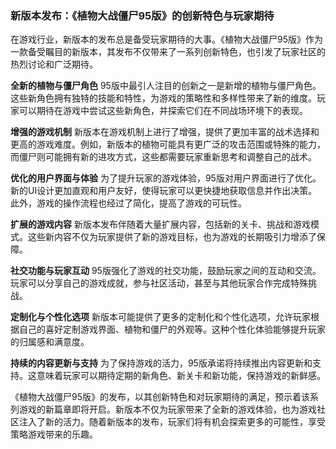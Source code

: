 ### 新版本发布：《植物大战僵尸95版》的创新特色与玩家期待

在游戏行业，新版本的发布总是备受玩家期待的大事。《植物大战僵尸95版》作为一款备受瞩目的新版本，其发布不仅带来了一系列创新特色，也引发了玩家社区的热烈讨论和广泛期待。

**全新的植物与僵尸角色**
95版中最引人注目的创新之一是新增的植物与僵尸角色。这些新角色拥有独特的技能和特性，为游戏的策略性和多样性带来了新的维度。玩家可以期待在游戏中尝试这些新角色，并探索它们在不同战场环境下的表现。

**增强的游戏机制**
新版本在游戏机制上进行了增强，提供了更加丰富的战术选择和更高的游戏难度。例如，新版本的植物可能具有更广泛的攻击范围或特殊的能力，而僵尸则可能拥有新的进攻方式，这些都需要玩家重新思考和调整自己的战术。

**优化的用户界面与体验**
为了提升玩家的游戏体验，95版对用户界面进行了优化。新的UI设计更加直观和用户友好，使得玩家可以更快捷地获取信息并作出决策。此外，游戏的操作流程也经过了简化，提高了游戏的可玩性。

**扩展的游戏内容**
新版本发布伴随着大量扩展内容，包括新的关卡、挑战和游戏模式。这些新内容不仅为玩家提供了新的游戏目标，也为游戏的长期吸引力增添了保障。

**社交功能与玩家互动**
95版强化了游戏的社交功能，鼓励玩家之间的互动和交流。玩家可以分享自己的游戏成就，参与社区活动，甚至与其他玩家合作完成特殊挑战。

**定制化与个性化选项**
新版本可能提供了更多的定制化和个性化选项，允许玩家根据自己的喜好定制游戏界面、植物和僵尸的外观等。这种个性化体验能够提升玩家的归属感和满意度。

**持续的内容更新与支持**
为了保持游戏的活力，95版承诺将持续推出内容更新和支持。这意味着玩家可以期待定期的新角色、新关卡和新功能，保持游戏的新鲜感。

《植物大战僵尸95版》的发布，以其创新特色和对玩家期待的满足，预示着该系列游戏的新篇章即将开启。新版本不仅为玩家带来了全新的游戏体验，也为游戏社区注入了新的活力。随着新版本的发布，玩家们将有机会探索更多的可能性，享受策略游戏带来的乐趣。